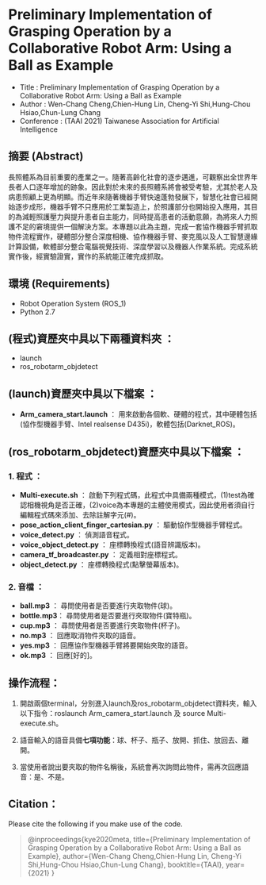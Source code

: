 # Preliminary Implementation of Grasping Operation by a Collaborative Robot Arm: Using a Ball as Example

* Title : Preliminary Implementation of Grasping Operation by a Collaborative Robot Arm: Using a Ball as Example
* Author : Wen-Chang Cheng,Chien-Hung Lin, Cheng-Yi Shi,Hung-Chou Hsiao,Chun-Lung Chang
* Conference : (TAAI 2021) Taiwanese Association for Artificial Intelligence

## 摘要 (Abstract)
長照體系為目前重要的產業之一。隨著高齡化社會的逐步邁進，可觀察出全世界年長者人口逐年增加的跡象。因此對於未來的長照體系將會被受考驗，尤其於老人及病患照顧上更為明顯。而近年來隨著機器手臂快速蓬勃發展下，智慧化社會已經開始逐步成形，機器手臂不只應用於工業製造上，於照護部分也開始投入應用，其目的為減輕照護壓力與提升患者自主能力，同時提高患者的活動意願，為將來人力照護不足的窘境提供一個解決方案。本專題以此為主題，完成一套協作機器手臂抓取物件流程實作，硬體部分整合深度相機、協作機器手臂、麥克風以及人工智慧邊緣計算設備，軟體部分整合電腦視覺技術、深度學習以及機器人作業系統。完成系統實作後，經實驗證實，實作的系統能正確完成抓取。

## 環境 (Requirements)
* Robot Operation System (ROS_1)
* Python 2.7

## (程式)資歷夾中具以下兩種資料夾 ：
- launch
- ros_robotarm_objdetect
  
## (launch)資歷夾中具以下檔案 ：
- **Arm_camera_start.launch** ： 用來啟動各個軟、硬體的程式，其中硬體包括(協作型機器手臂、Intel realsense D435i)，軟體包括(Darknet_ROS)。

## (ros_robotarm_objdetect)資歷夾中具以下檔案 ：
### 1. 程式 ：
- **Multi-execute.sh**                        ：  啟動下列程式碼，此程式中具備兩種模式，(1)test為確認相機視角是否正確，(2)voice為本專題的主體使用模式，因此使用者須自行編輯程式碼來添加、去除註解字元(#)。
- **pose_action_client_finger_cartesian.py**  ：  驅動協作型機器手臂程式。
- **voice_detect.py**                         ：  偵測語音程式。
- **voice_object_detect.py**                  ：  座標轉換程式(語音辨識版本)。
- **camera_tf_broadcaster.py**                ：  定義相對座標程式。
- **object_detect.py**                        ：  座標轉換程式(點擊螢幕版本)。

### 2. 音檔 ：
- **ball.mp3**  ：  尋問使用者是否要進行夾取物件(球)。
- **bottle.mp3**：  尋問使用者是否要進行夾取物件(寶特瓶)。
- **cup.mp3**   ：  尋問使用者是否要進行夾取物件(杯子)。
- **no.mp3**    ：  回應取消物件夾取的語音。
- **yes.mp3**   ：  回應協作型機器手臂將要開始夾取的語音。
- **ok.mp3**    ：  回應[好的]。
  
## 操作流程：
1. 開啟兩個terminal，分別進入launch及ros_robotarm_objdetect資料夾，輸入以下指令：roslaunch Arm_camera_start.launch 及 source Multi-execute.sh。

2. 語音輸入的語音具備**七項功能**：球、杯子、瓶子、放開、抓住、放回去、離開。

3. 當使用者說出要夾取的物件名稱後，系統會再次詢問此物件，需再次回應語音：是、不是。

## Citation：
Please cite the following if you make use of the code.

>@inproceedings{kye2020meta,
  title={Preliminary Implementation of Grasping Operation by a Collaborative Robot Arm: Using a Ball as Example},
  author={Wen-Chang Cheng,Chien-Hung Lin, Cheng-Yi Shi,Hung-Chou Hsiao,Chun-Lung Chang},
  booktitle={TAAI},
  year={2021}
}
